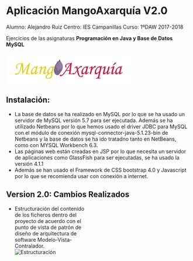 # Aplicación MangoAxarquía V2.0

Alumno: Alejandro Ruiz
Centro: IES Campanillas
Curso: 1ºDAW 2017-2018

Ejercicios de las asignaturas **Programación en Java y Base de Datos MySQL**

<img style=" width=50%; " src="imas/logo_mangoAxarquia.png">

## Instalación:
* La base de datos se ha realizado en MySQL por lo que se ha usado un servidor de MySQL versión 5.7 para ser ejecutada. Además se ha utilizado Netbeans por lo que hemos usado el driver JDBC para MySQL con el módulo de conexión mysql-connector-java-5.1.23-bin de Netbeans y la base de datos se ha ido tratadno tanto en NetBeans, como con MYSQL Workbench 6.3.
* Las páginas web están creadas en JSP por lo que necesita un servidor de aplicaciones como GlassFish para ser ejecutadas, se ha usado la versión 4.1.1
* Además se han usado el Framework de CSS bootstrap 4.0 y Javascript por lo que se recomienda usar con conexión a internet.

## Version 2.0: Cambios Realizados
<ul>
	<li>
		<div style=" width: 40%; ">
			Estructuración del contenido de los ficheros dentro del proyecto de acuerdo con el punto de vista de patrón de diseño de arquitectura de software Modelo-Vista-Contralador.
		</div>
		<div style=" width: 40%; "><img style="height: 100px;" src="esquema.jpg" alt="Estructuración"></td>
	</li><!--

--><li>
		<div style=" width: 40%; ">
			Para hacer menos pesado el código se han externalizado los elementos comunes de las webs: header, navbar, footer... Y se han introducido en los jsp mediante:<br>
			~~~
			<%@include file="../esquema/header.jsp"%>
			~~~
		</div>
		<div style=" width: 40%; "><img style="height: 100px;" src="includes.jpg" alt="includes"></td>
	</li><!--

--><li>
		<div style=" width: 40%; ">
			Cambios en la estructura de la base de datos. Ver archivo bd/cambios_BD_mangos_CRUD_II.sql<br>
			Hay también una copia de la base de datos: Backup_mangos
		</div>
		<div style=" width: 40%; "><img style="height: 100px;" src="model.jpg" alt="Modelo"></td>
	</li><!--

--><li>
		<div style=" width: 40%; ">
			Creación de la clase Linea para manejar las líneas del pedido.<br>
			La clase esta en la ruta: Source Packages/mangoObjetos/linea.javabr>
			Ver archivos: crearPedido.jsp - ingresaLineaPedido.jsp - ingresaPedido.jsp
		</div>
		<div style=" width: 40%; "><img style="height: 100px;" src="Clase_Linea01.png" alt="Clase Linea"></td>
	</li><!--

--><li>
		<div style=" width: 40%; ">
			Uso de ArrayList para contener los objetos linea del pedido e ir actualizandolos.<br>
			Ver archivos: crearPedido.jsp - ingresaLineaPedido.jsp - ingresaPedido.jsp<br>
			~~~
			ArrayList<Linea> conjLineas = new ArrayList();
	  	conjLineas = (ArrayList<Linea>) request.getSession().getAttribute("conjLineas");
			~~~
		</div>
		<div style=" width: 40%; "><img style="height: 100px;" src="imas/ArrayList.png" alt="ArrayList"></td>
	</li><!--

--><li>
		<div style=" width: 40%; ">
			Creación de la operar.compVacio() Para comprobar si un String viene vacio.<br>
			La función esta en la ruta: Source Packages/mangoFunciones/operar.java<br>
			Ver archivos: crearPedido.jsp - ingresaLineaPedido.jsp - ingresaPedido.jsp
		</div>
		<div style=" width: 40%; "><img style="height: 100px;" src="imas/compVacio.png" alt="Clase Linea"></td>
	</li><!--

--><li>
		<div style=" width: 40%; ">
			Uso de la variable Session en request.session() para pasar elementos de un psj a otro.
		</div>
		<div style=" width: 40%; "><img style="height: 100px;" src="imas/Clase_Linea01.png" alt="Clase Linea"></td>
	</li><!--

--><li>
		<div style=" width: 40%; ">
			Eliminar elementos de la variable Session cuando se haya terminado de realizar un pedido o al salir a otra zona de la web.
		</div>
		<div style=" width: 40%; "><img style="height: 100px;" src="#" alt="Clase Linea"></td>
	</li><!--

--><li>
		<div style=" width: 40%; ">
			Mantener el usuario mientras va añadiendo líneas javascript+java.<br>
			Ver archivos: crearPedido.jsp - ingresaLineaPedido.jsp - ingresaPedido.jsp - formulario.js
		</div>
		<div style=" width: 40%; "><img style="height: 100px;" src="imas/ArrayList.png" alt="Clase Linea"></td>
	</li><!--

--><li>
		<div style=" width: 40%; ">
			Ingreso de Factura con varias Líneas de pedido.
		</div>
		<div style=" width: 40%; "><img style="height: 100px;" src="imas/ArrayList.png" alt="Clase Linea"></td>
	</li><!--

--><li>
		<div style=" width: 40%; ">
			Consulta de pedido.
		</div>
		<div style=" width: 40%; "><img style="height: 100px;" src="imas/listaPedidos.png" alt="Clase Linea"></td>
	</li><!--

--><li>
		<div style=" width: 40%; ">
			Validaciones de campos desde el navegador con javascript. Observar campos de Clientes: no se admite un DNI o Teléfono de una longitud distinta de 9. (" Para una futura versión esto se debería de controlar con patrones").
		</div>
		<div style=" width: 40%; "><img style="height: 100px;" src="imas/alertaNIF.jpg" alt="Clase Linea"></td>
	</li><!--

--><li>
		<div style=" width: 40%; ">
			Control de valores de inserción en la BD del controlador.
			<ul>
				<li>No se puede introducir un pedido sin comprador.</li>
				<li>No se puede introducir un pedido sin líneas de factura.</li>
				<li>No se puede introducir un pedido sin cantidad.</li>
			</ul>
		</div>
		<div style=" width: 40%; "><img style="height: 100px;" src="imas/pedidoSinComp.png" alt="Clase Linea"></td>
	</li><!--

--><li>
		<div style=" width: 40%; ">
			Ventanas de alerta a la hora de borrar una variedad, un cliente o un pedido.
		</div>
		<div style=" width: 40%; "><img style="height: 100px;" src="imas/alertaBorrarPedido.png" alt="Clase Linea"></td>
	</li><!--

--><li>
		<div style=" width: 40%; ">
			Creación de alertas para mostrar al usuario porque no se ha podido realizar una tarea.
		</div>
		<div style=" width: 40%; "><img style="height: 100px;" src="imas/pedidoSinComp.jpg" alt="Clase Linea"></td>
	</li>

## Cambios Propuestas para Version 3.0:
* Modificar Pedidos
* Mejorar validaciones en Vistas, Controlador y Modelo.
* Creación de objetos o funciones para tareas repetitivas: conexiones, validaciones...
* Mejoreas estéticas en la maquetación y el diseño
* Adaptación a web Responsiva

